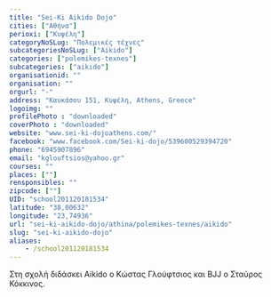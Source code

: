 ```yaml
---
title: "Sei-Ki Aikido Dojo"
cities: ["Αθήνα"]
perioxi: ["Κυψέλη"]
categoryNoSLug: "Πολεμικές τέχνες"
subcategoriesNoSLug: ["Aikido"]
categories: ["polemikes-texnes"]
subcategories: ["aikido"]
organisationid: ""
organisation: ""
orgurl: "-"
address: "Καυκάσου 151, Κυψέλη, Athens, Greece"
logoimg: ""
profilePhoto : "downloaded"
coverPhoto : "downloaded"
website: "www.sei-ki-dojoathens.com/"
facebook: "www.facebook.com/Sei-ki-dojo/539600529394720"
phone: "6945907896"
email: "kglouftsios@yahoo.gr"
courses: ""
places: [""]
rensponsibles: ""
zipcode: [""]
UID: "school201120181534"
latitude: "38,00632"
longitude: "23,74936"
url: "sei-ki-aikido-dojo/athina/polemikes-texnes/aikido"
slug: "sei-ki-aikido-dojo"
aliases:
    - /school201120181534
---
```



Στη σχολή διδάσκει Aikido o Κώστας Γλούφτσιος και ΒJJ o Σταύρος Κόκκινος.

